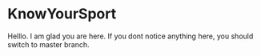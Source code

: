 # KnowYourSport

Helllo. I am glad you are here. If you dont notice anything here, you should switch to master branch.
